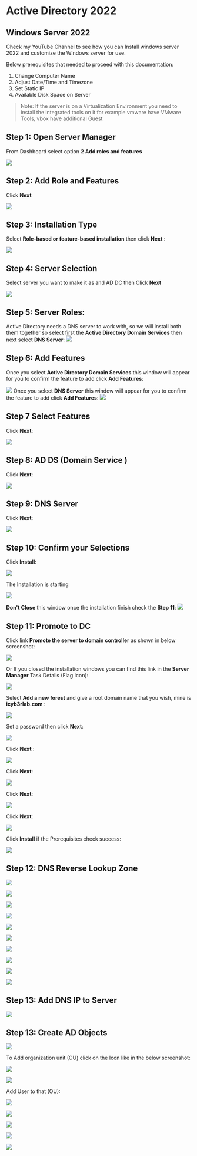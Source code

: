 # Active Directory 2022


## Windows Server 2022

Check my YouTube Channel to see how you can Install windows server 2022 and customize the Windows server for use.

Below prerequisites that needed to proceed with this documentation:

1. Change Computer Name 
2. Adjust Date/Time and Timezone 
3. Set Static IP 
4. Available Disk Space on Server

> Note: If the server is on a Virtualization Environment you need to install the integrated tools on it for example vmware have VMware Tools, vbox have additional Guest


## Step 1: Open Server Manager 

From Dashboard select option **2 Add roles and features** 

![](attachments/Pasted%20image%2020220802132324.png)

## Step 2: Add Role and Features 

Click **Next**

![](attachments/Pasted%20image%2020220802132419.png)

## Step 3: Installation Type 
Select **Role-based or feature-based installation** then click **Next**  :

![](attachments/Pasted%20image%2020220802132452.png)

## Step 4: Server Selection
Select server you want to make it as and AD DC then Click **Next**

![](attachments/Pasted%20image%2020220802132543.png)

## Step 5: Server Roles:
Active Directory needs a DNS server to work with, so we will install both them together so select first the **Active Directory Domain Services** then next select **DNS Server**: 
![](attachments/Pasted%20image%2020220802132643.png)

## Step 6: Add Features
Once you select **Active Directory Domain Services** this window will appear for you to confirm the feature to add click **Add Features**:

![](attachments/Pasted%20image%2020220802132751.png)
Once you select **DNS Server** this window will appear for you to confirm the feature to add click **Add Features**:
![](attachments/Pasted%20image%2020220802132837.png)

## Step 7 Select Features 
Click **Next**:

![](attachments/Pasted%20image%2020220802132933.png)

## Step 8: AD DS (Domain Service )
Click **Next**:

![](attachments/Pasted%20image%2020220802133016.png)

## Step 9: DNS Server
Click **Next**:

![](attachments/Pasted%20image%2020220802133144.png)


## Step 10: Confirm your Selections
Click **Install**:

![](attachments/Pasted%20image%2020220802133226.png)

The Installation is starting

![](attachments/Pasted%20image%2020220802133256.png)

**Don't Close** this window once the installation finish check the **Step 11**:
![](attachments/Pasted%20image%2020220802134319.png)

## Step 11: Promote to DC 

Click link **Promote the server to domain controller** as shown in below screenshot:

![](attachments/Pasted%20image%2020220802134532.png)

Or If you closed the installation windows you can find this link in the **Server Manager** Task Details (Flag Icon):

![](attachments/Pasted%20image%2020220802134719.png)

Select **Add a new forest** and give a root domain name that you wish, mine is **icyb3rlab.com** :

![](attachments/Pasted%20image%2020220802135315.png)

Set a password then click **Next**:

![](attachments/Pasted%20image%2020220802135543.png)

Click **Next** : 

![](attachments/Pasted%20image%2020220802135700.png)

Click **Next**:

![](attachments/Pasted%20image%2020220802135754.png)

Click **Next**:

![](attachments/Pasted%20image%2020220802135847.png)

Click **Next**:

![](attachments/Pasted%20image%2020220802135916.png)

Click **Install** if the Prerequisites check success:

![](attachments/Pasted%20image%2020220802140118.png)



## Step 12: DNS Reverse Lookup Zone

![](attachments/Pasted%20image%2020220802142100.png)


![](attachments/Pasted%20image%2020220802142347.png)

![](attachments/Pasted%20image%2020220802142403.png)

![](attachments/Pasted%20image%2020220802142451.png)

![](attachments/Pasted%20image%2020220802142519.png)

![](attachments/Pasted%20image%2020220802142559.png)

![](attachments/Pasted%20image%2020220802142740.png)

![](attachments/Pasted%20image%2020220802142851.png)

![](attachments/Pasted%20image%2020220802142914.png)

![](attachments/Pasted%20image%2020220802143047.png)

## Step 13: Add DNS IP to Server

![](attachments/Pasted%20image%2020220802143421.png)

## Step 13: Create AD Objects 

![](attachments/Pasted%20image%2020220802143549.png)

To Add organization unit (OU) click on the Icon like in the below screenshot:

![](attachments/Pasted%20image%2020220802143737.png)

![](attachments/Pasted%20image%2020220802143846.png)

Add User to that (OU):

![](attachments/Pasted%20image%2020220802144016.png)


![](attachments/Pasted%20image%2020220802144125.png)

![](attachments/Pasted%20image%2020220802144310.png)

![](attachments/Pasted%20image%2020220802144349.png)

![](attachments/Pasted%20image%2020220802144427.png)


